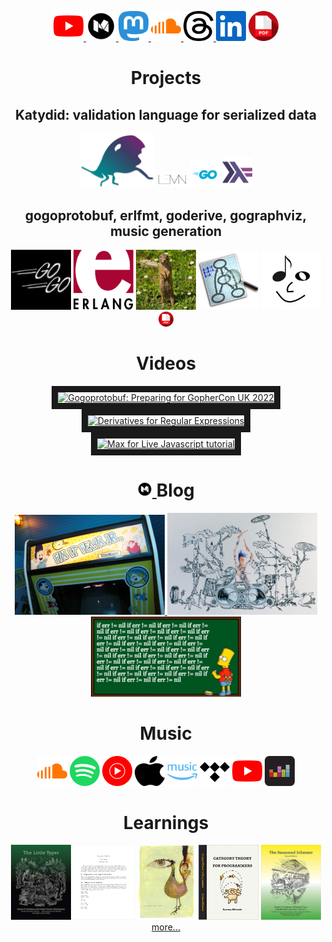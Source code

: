 <p align="center">
  <a 
     href="https://www.youtube.com/c/awalterschulze"><img alt="YouTube" title="awalterschulze's YouTube Channel" height="48" width="48" src="./youtube.svg"/>
  </a>
  <a
     href="https://medium.com/@awalterschulze"><img alt="Medium" title="awalterschulze's Blog" height="48" width="48" src="./medium.svg"/>
  </a>
  <a href="https://fosstodon.org/@awalterschulze">
    <img alt="Mastadon" title="awalterschulze's Mastadon" height="48" width="48" src="./mastadon.svg" />
  </a>
  <a 
     href="https://soundcloud.com/awalterschulze"><img alt="Soundcloud" title="awalterschulze's Soundcloud" height="48" width="48" src="./soundcloud.svg"/>
  </a>
  <a 
     href="https://threads.net/@awalterschulze"><img alt="Threads" title="awalterschulze's Threads" height="48" width="48" src="./threads.png"/>
  </a>
  <a href="https://www.linkedin.com/in/awalterschulze"><img alt="LinkedIn" title="awalterschulze's LinkedIn" height="48" width="48" src="./linkedin.svg"/></a>
  <a href="https://raw.githubusercontent.com/awalterschulze/waltercv/master/waltercv.pdf"><img alt="CV" title="Walter Schulze's CV" height="48" width="48" src="./pdf.svg"/></a>
</p>

<h1 align="center">Projects</h1>

<h2 align="center">Katydid: validation language for serialized data</h2>

<p align="center">
  <a href="https://katydid.github.io/"><img src="katydid_rect.svg" width="120" height"120" title="Katydid"
      alt="Katydid" /></a>
  <a href="https://github.com/katydid/proofs"><img src="lean.svg" width="48" height"48" title="Katydid proofs in Lean"
      alt="Katydid proofs in Lean" /></a>
  <a href="https://github.com/katydid/katydid"><img src="go.svg" width="48" height"48"
      title="Katydid implementation in Go" alt="Katydid Go" /></a>
  <a href="https://github.com/katydid/katydid-haskell"><img src="haskell.svg" width="48" height"48"
      title="Katydid implementation in Haskell" alt="Katydid Haskell" /></a>
</p>

<h2 align="center">gogoprotobuf, erlfmt, goderive, gographviz, music generation</h2>

<p align="center">
  <a href="https://github.com/gogo/protobuf"><img src="gogo.png" width="96" height="96" title="gogoprotobuf: Protocol Buffers for Go with Gadgets" alt="gogoprotobuf"/></a>
  <a href="https://github.com/WhatsApp/erlfmt"><img src="erlang.svg" width="96" height="96" title="erlfmt: erlang code formatter" alt="erlfmt"/></a>
  <a href="https://github.com/awalterschulze/goderive"><img src="goderive.jpg" width="96" height="96" title="goderive: code generator for Go" alt="goderive"/></a>
  <a href="https://github.com/awalterschulze/gographviz"><img src="graphviz.png" width="96" height="96" title="gographviz: graphviz parser for go" alt="gographviz"/></a>
  <a href="http://superwillow.sourceforge.net/"><img src="smiley.png" height="96" title="SuperWillow: Music Generation with AI" alt="SuperWillow"/></a>
  <a href="https://doi.ieeecomputersociety.org/10.1109/MMUL.2010.44"><img alt="Article in IEEE Multimedia - Music Generation with Mixed and Higher Order Markov Models" title="Article in IEEE Multimedia - Music Generation with Mixed and Higher Order Markov Models" height="24" width="24" src="./pdf.svg"/></a>
</p>

<h1 align="center">Videos</h1>
<p align="center">
  <a href="https://www.youtube.com/watch?v=8kL7_KTsIoc" target="_blank">
   <img src="https://img.youtube.com/vi/8kL7_KTsIoc/maxres3.jpg" alt="Gogoprotobuf: Preparing for GopherCon UK 2022" width="240" border="10" />
  </a>
  <a href="https://www.youtube.com/watch?v=k9linVmyIiE&list=PLYwF9EIrl42S9ldgii7kfBEIHPle7PqMk&index=1" target="_blank">
   <img src="https://img.youtube.com/vi/k9linVmyIiE/maxres1.jpg" alt="Derivatives for Regular Expressions" width="240" border="10" />
  </a>
  <a href="https://www.youtube.com/watch?v=Jg8eFh96wPU&list=PLYwF9EIrl42S9ldgii7kfBEIHPle7PqMk&index=3" target="_blank">
   <img src="https://img.youtube.com/vi/Jg8eFh96wPU/maxres2.jpg" alt="Max for Live Javascript tutorial" width="240" border="10" />
  </a>
</p>

<h1 align="center">
  <a href="https://medium.com/@awalterschulze">
    <img alt="Medium" title="awalterschulze's Blog" height="24" width="24" src="./medium.svg" />
  </a>
  Blog
</h1>
<p align="center">
  <a href="https://medium.com/better-programming/recursion-schemes-explained-using-regular-expressions-467765771fa3">
    <img
      src="fixitfelix.jpg"
      width="240"
      height"120" 
      title="Recursion Schemes Explained Using Regular Expressions"
      alt="Recursion Schemes Explained Using Regular Expressions"
    />
  </a>
  <a href="https://medium.com/better-programming/derivatives-of-symbolic-automata-explained-4673dee6af82">
    <img
      src="cymbals.jpg"
      width="240"
      height"120" 
      title="Derivatives of Symbolic Automata Explained"
      alt="Derivatives of Symbolic Automata Explained"
    />
  </a>
  <a href="https://medium.com/better-programming/monads-for-go-programmers-6cda2b978cb1">
    <img
      src="bartiferr.jpg"
      width="240"
      height"120" 
      title="Monads for Go Programmers"
      alt="Monads for Go Programmers"
    />
  </a>
</p>

<h1 align="center">Music</h1>

<p align="center">
  <a href="https://soundcloud.com/awalterschulze"><img alt="awalterschulze Soundcloud" title="awalterschulze Soundcloud" height="48" width="48" src="./soundcloud.svg"/></a>
  <a href="https://open.spotify.com/artist/50xMhOHVZKSZxAYsjLzuAC"><img alt="awalterschulze Spotify" title="awalterschulze Spotify" height="48" width="48" src="./spotify.svg"/></a>
  <a href="https://music.youtube.com/playlist?list=OLAK5uy_kAFJkK4qNWLNOvtRU_NbNeveVhYE3bGS0"><img alt="awalterschulze YouTube Music" title="awalterschulze YouTube Music" height="48" width="48" src="./youtube-music.svg"/></a>
  <a href="https://music.apple.com/gb/artist/awalterschulze/1636537736"><img alt="awalterschulze Apple Music" title="awalterschulze Apple Music" height="48" width="48" src="./apple.svg"/></a>
  <a href="https://music.amazon.co.uk/artists/B0B83T8RXV/awalterschulze"><img alt="awalterschulze Amazon Music" title="awalterschulze Amazon Music" height="48" width="48" src="./amazon-music.svg"/></a>
  <a href="https://listen.tidal.com/album/239913679/track/239913687"><img alt="awalterschulze Tidal" title="awalterschulze Tidal" height="48" width="48" src="./tidal.svg"/></a>
  <a href="https://www.youtube.com/watch?v=qYSCusQAETU"><img alt="awalterschulze YouTube Channel" title="awalterschulze YouTube Channel" height="48" width="48" src="./youtube.svg"/></a>
  <a href="https://www.deezer.com/en/artist/178191227"><img alt="awalterschulze Deezer" title="awalterschulze Deezer" height="48" width="48" src="./deezer.svg"/></a>
</p>

<h1 align="center">Learnings</h1>

<p align="center">
  <a href="https://github.com/awalterschulze/the-little-typer-exercises"><img src="the_little_typer.jpeg" width="96" height="120" title="The Little Typer Exercises" alt="The Little Typer Exercises"/></a>
  <a href="https://github.com/awalterschulze/coq_in_a_hurry_exercises"><img src="coq_in_a_hurry.png" width="96" height="120" title="Coq in a Hurry Exercises" alt="Coq in a Hurry Exercises"/></a>
  <a href="https://github.com/awalterschulze/regex-reexamined-coq/"><img src="coq_art.jpeg" height="120" width="96" title="Coq Proofs about Regular Expressions as a learning exercise" alt="Coq Proofs about Regular Expressions as a learning exercise"/></a>
  <a href="https://github.com/awalterschulze/category-theory-for-programmers-challenges"><img src="category_theory_for_programmers.jpg" width="96" height="120" title="Category Theory for Programmers Exercises" alt="Category Theory for Programmers Exercises"/></a>
  <a href="https://github.com/awalterschulze/gominikanren"><img src="the_reasoned_schemer.jpg" height="120" width="96" title="The Reasoned Schemer's minikanren in Go" alt="The Reasoned Schemer's minikanren in Go"/></a>
  <a href="https://github.com/awalterschulze/learning">more...</a>
</p>

